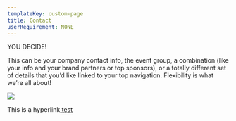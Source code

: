```yaml
---
templateKey: custom-page
title: Contact
userRequirement: NONE
---
```



YOU DECIDE!

This can be your company contact info, the event group, a combination (like your info and your brand partners or top sponsors), or a totally different set of details that you’d like linked to your top navigation. Flexibility is what we’re all about!

![](/img/sf21-creatorprog-page-image_120221pm.png)

This is a hyperlink[ test](https://www.facebook.com/stars)